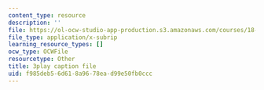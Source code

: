 ```yaml
---
content_type: resource
description: ''
file: https://ol-ocw-studio-app-production.s3.amazonaws.com/courses/18-06sc-linear-algebra-fall-2011/f985deb56d618a9678ead99e50fb0ccc_Ts3o2I8_Mxc.srt
file_type: application/x-subrip
learning_resource_types: []
ocw_type: OCWFile
resourcetype: Other
title: 3play caption file
uid: f985deb5-6d61-8a96-78ea-d99e50fb0ccc
---
```

